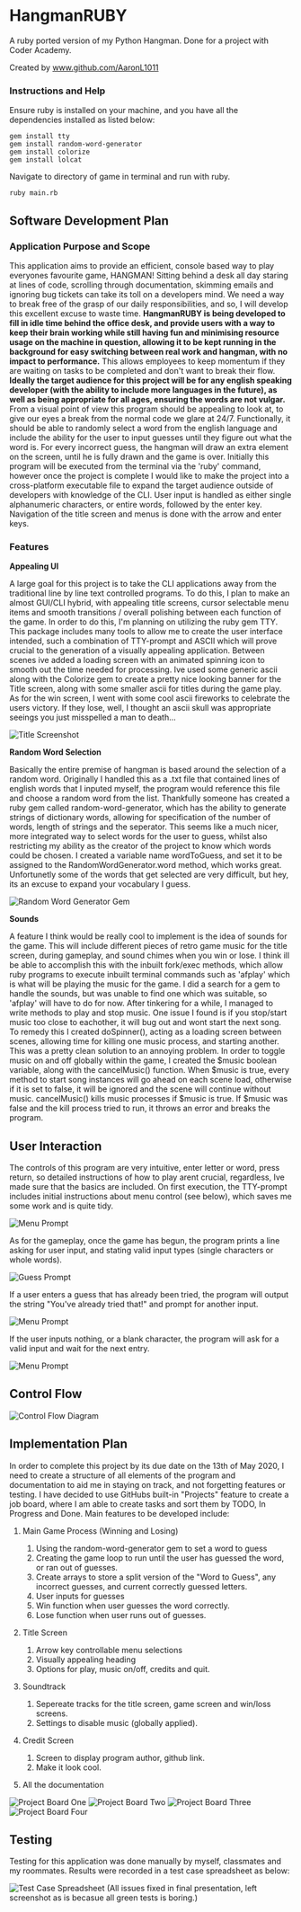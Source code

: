 # HangmanRUBY

A ruby ported version of my Python Hangman.
Done for a project with Coder Academy.

Created by www.github.com/AaronL1011

### Instructions and Help

Ensure ruby is installed on your machine, and you have all the dependencies installed as listed below:
```
gem install tty
gem install random-word-generator
gem install colorize
gem install lolcat
```

Navigate to directory of game in terminal and run with ruby.
```
ruby main.rb
```

## Software Development Plan

### Application Purpose and Scope

This application aims to provide an efficient, console based way to play everyones favourite game, HANGMAN! Sitting behind a desk all day staring at lines of code, scrolling through documentation, skimming emails and ignoring bug tickets can take its toll on a developers mind. We need a way to break free of the grasp of our daily responsibilities, and so, I will develop this excellent excuse to waste time. __HangmanRUBY is being developed to fill in idle time behind the office desk, and provide users with a way to keep their brain working while still having fun and minimising resource usage on the machine in question, allowing it to be kept running in the background for easy switching between real work and hangman, with no impact to performance.__ This allows employees to keep momentum if they are waiting on tasks to be completed and don't want to break their flow. __Ideally the target audience for this project will be for any english speaking developer (with the ability to include more languages in the future), as well as being appropriate for all ages, ensuring the words are not vulgar.__ From a visual point of view this program should be appealing to look at, to give our eyes a break from the normal code we glare at 24/7. Functionally, it should be able to randomly select a word from the english language and include the ability for the user to input guesses until they figure out what the word is. For every incorrect guess, the hangman will draw an extra element on the screen, until he is fully drawn and the game is over. Initially this program will be executed from the terminal via the 'ruby' command, however once the project is complete I would like to make the project into a cross-platform executable file to expand the target audience outside of developers with knowledge of the CLI. User input is handled as either single alphanumeric characters, or entire words, followed by the enter key. Navigation of the title screen and menus is done with the arrow and enter keys.

### Features

**Appealing UI**

A large goal for this project is to take the CLI applications away from the traditional line by line text controlled programs. To do this, I plan to make an almost GUI/CLI hybrid, with appealing title screens, cursor selectable menu items and smooth transitions / overall polishing between each function of the game. In order to do this, I'm planning on utilizing the ruby gem TTY. This package includes many tools to allow me to create the user interface intended, such a combination of TTY-prompt and ASCII which will prove crucial to the generation of a visually appealing application. Between scenes ive added a loading screen with an animated spinning icon to smooth out the time needed for processing. Ive used some generic ascii along with the Colorize gem to create a pretty nice looking banner for the Title screen, along with some smaller ascii for titles during the game play. As for the win screen, I went with some cool ascii fireworks to celebrate the users victory. If they lose, well, I thought an ascii skull was appropriate seeings you just misspelled a man to death...

![Title Screenshot](/docs/menu_screenshot.png)

**Random Word Selection**

Basically the entire premise of hangman is based around the selection of a random word. Originally I handled this as a .txt file that contained lines of english words that I inputed myself, the program would reference this file and choose a random word from the list. Thankfully someone has created a ruby gem called random-word-generator, which has the ability to generate strings of dictionary words, allowing for specification of the number of words, length of strings and the seperator. This seems like a much nicer, more integrated way to select words for the user to guess, whilst also restricting my ability as the creator of the project to know which words could be chosen. I created a variable name wordToGuess, and set it to be assigned to the RandomWordGenerator.word method, which works great. Unfortunetly some of the words that get selected are very difficult, but hey, its an excuse to expand your vocabulary I guess.

![Random Word Generator Gem](/docs/random-words.png)

**Sounds**

A feature I think would be really cool to implement is the idea of sounds for the game. This will include different pieces of retro game music for the title screen, during gameplay, and sound chimes when you win or lose. I think ill be able to accomplish this with the inbuilt fork/exec methods, which allow ruby programs to execute inbuilt terminal commands such as 'afplay' which is what will be playing the music for the game. I did a search for a gem to handle the sounds, but was unable to find one which was suitable, so 'afplay' will have to do for now. After tinkering for a while, I managed to write methods to play and stop music. One issue I found is if you stop/start music too close to eachother, it will bug out and wont start the next song. To remedy this I created doSpinner(), acting as a loading screen between scenes, allowing time for killing one music process, and starting another. This was a pretty clean solution to an annoying problem. In order to toggle music on and off globally within the game, I created the $music boolean variable, along with the cancelMusic() function. When $music is true, every method to start song instances will go ahead on each scene load, otherwise if it is set to false, it will be ignored and the scene will continue without music. cancelMusic() kills music processes if $music is true. If $music was false and the kill process tried to run, it throws an error and breaks the program.

## User Interaction

The controls of this program are very intuitive, enter letter or word, press return, so detailed instructions of how to play arent crucial, regardless, Ive made sure that the basics are included. On first execution, the TTY-prompt includes initial instructions about menu control (see below), which saves me some work and is quite tidy. 

![Menu Prompt](/docs/Menu_Prompt.png)

As for the gameplay, once the game has begun, the program prints a line asking for user input, and stating valid input types (single characters or whole words). 

![Guess Prompt](/docs/Guess.png)

If a user enters a guess that has already been tried, the program will output the string "You've already tried that!" and prompt for another input. 

![Menu Prompt](/docs/already_guessed.png)

If the user inputs nothing, or a blank character, the program will ask for a valid input and wait for the next entry.

![Menu Prompt](/docs/enter_a_guess.png)

## Control Flow

![Control Flow Diagram](/docs/control_flow.jpg)

## Implementation Plan

In order to complete this project by its due date on the 13th of May 2020, I need to create a structure of all elements of the program and documentation to aid me in staying on track, and not forgetting features or testing. I have decided to use GitHubs built-in "Projects" feature to create a job board, where I am able to create tasks and sort them by TODO, In Progress and Done.  Main features to be developed include: 

1. Main Game Process (Winning and Losing)
    1. Using the random-word-generator gem to set a word to guess
    1. Creating the game loop to run until the user has guessed the word, or ran out of guesses.
    1. Create arrays to store a split version of the "Word to Guess", any incorrect guesses, and current correctly guessed letters.
    1. User inputs for guesses
    1. Win function when user guesses the word correctly.
    2. Lose function when user runs out of guesses.

1. Title Screen
    1. Arrow key controllable menu selections
    1. Visually appealing heading
    1. Options for play, music on/off, credits and quit.
1. Soundtrack
    1. Sepereate tracks for the title screen, game screen and win/loss screens.
    1. Settings to disable music (globally applied).
1. Credit Screen
    1. Screen to display program author, github link.
    1. Make it look cool.
1. All the documentation

![Project Board One](/docs/Screenshot_1.png)
![Project Board Two](/docs/Screenshot_2.png)
![Project Board Three](/docs/Screenshot_3.png)
![Project Board Four](/docs/Screenshot_4.png)


## Testing

Testing for this application was done manually by myself, classmates and my roommates. Results were recorded in a test case spreadsheet as below:

![Test Case Spreadsheet](/docs/testing.png)
(All issues fixed in final presentation, left screenshot as is becasue all green tests is boring.)

